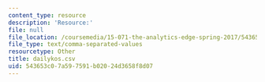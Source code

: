 ```yaml
---
content_type: resource
description: 'Resource:'
file: null
file_location: /coursemedia/15-071-the-analytics-edge-spring-2017/543653c07a597591b02024d3658f8d07_dailykos.csv
file_type: text/comma-separated-values
resourcetype: Other
title: dailykos.csv
uid: 543653c0-7a59-7591-b020-24d3658f8d07
---
```

